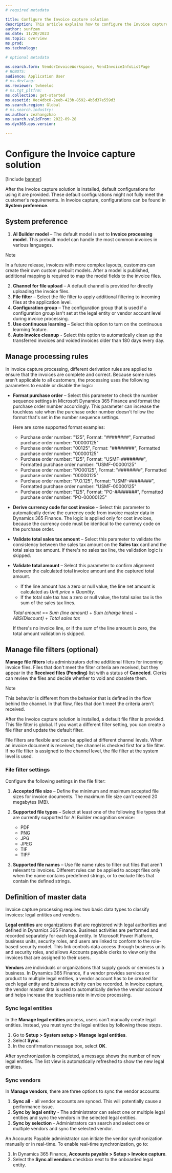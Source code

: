 ```yaml
---
# required metadata

title: Configure the Invoice capture solution
description: This article explains how to configure the Invoice capture solution.
author: sunfzam
ms.date: 11/20/2023
ms.topic: overview
ms.prod: 
ms.technology: 

# optional metadata

ms.search.form: VendorInvoiceWorkspace, VendInvoiceInfoListPage
# ROBOTS: 
audience: Application User
# ms.devlang: 
ms.reviewer: twheeloc
# ms.tgt_pltfrm: 
ms.collection: get-started
ms.assetid: 0ec4dbc0-2eeb-423b-8592-4b5d37e559d3
ms.search.region: Global
# ms.search.industry: 
ms.author: zezhangzhao
ms.search.validFrom: 2022-09-28
ms.dyn365.ops.version: 

---
```


# Configure the Invoice capture solution

[!include [banner](../includes/banner.md)]

After the Invoice capture solution is installed, default configurations for using it are provided. These default configurations might not fully meet the customer's requirements. In Invoice capture, configurations can be found in **System preference**.

## System preference

1. **AI Builder model** – The default model is set to **Invoice processing model**. This prebuilt model can handle the most common invoices in various languages.

> [!NOTE]
> In a future release, invoices with more complex layouts, customers can create their own custom prebuilt models. After a model is published, additional mapping is required to map the model fields to the invoice files. 

2. **Channel for file upload** – A default channel is provided for directly uploading the invoice files.
3. **File filter** – Select the file filter to apply additional filtering to incoming files at the application level.
4. **Configuration group** – The configuration group that is used if a configuration group isn't set at the legal entity or vendor account level during invoice processing.
5. **Use continuous learning** – Select this option to turn on the continuous learning feature.
6. **Auto invoice cleanup** - Select this option to automatically clean up the transferred invoices and voided invoices older than 180 days every day.

## Manage processing rules

In invoice capture processing, different derivation rules are applied to ensure that the invoices are complete and correct. Because some rules aren't applicable to all customers, the processing uses the following parameters to enable or disable the logic:

- **Format purchase order** – Select this parameter to check the number sequence settings in Microsoft Dynamics 365 Finance and format the purchase order number accordingly. This parameter can increase the touchless rate when the purchase order number doesn't follow the format that's set in the number sequence settings.

    Here are some supported format examples:

    - Purchase order number: "125", Format: "\#\#\#\#\#\#\#\#", Formatted purchase order number: "00000125"
    - Purchase order number: "00125", Format: "\#\#\#\#\#\#\#\#", Formatted purchase order number: "00000125"
    - Purchase order number: "125", Format: "USMF-\#\#\#\#\#\#\#\#", Formatted purchase order number: "USMF-00000125"
    - Purchase order number: "PO00125", Format: "\#\#\#\#\#\#\#\#", Formatted purchase order number: "00000125"
    - Purchase order number: "P.O.125", Format: "USMF-\#\#\#\#\#\#\#\#", Formatted purchase order number: "USMF-00000125"
    - Purchase order number: "125", Format: "PO-\#\#\#\#\#\#\#\#", Formatted purchase order number: "PO-00000125"

- **Derive currency code for cost invoice** – Select this parameter to automatically derive the currency code from invoice master data in Dynamics 365 Finance. The logic is applied only for cost invoices, because the currency code must be identical to the currency code on the purchase order.
- **Validate total sales tax amount** – Select this parameter to validate the consistency between the sales tax amount on the **Sales tax** card and the total sales tax amount. If there's no sales tax line, the validation logic is skipped.
- **Validate total amount** – Select this parameter to confirm alignment between the calculated total invoice amount and the captured total amount.

    - If the line amount has a zero or null value, the line net amount is calculated as *Unit price* &times; *Quantity*.
    - If the total sale tax has a zero or null value, the total sales tax is the sum of the sales tax lines.

    *Total amount* == *Sum (line amount)* + *Sum (charge lines)* &minus; *ABS(Discount)* + *Total sales tax*

    If there's no invoice line, or if the sum of the line amount is zero, the total amount validation is skipped.

## Manage file filters (optional)

**Manage file filters** lets administrators define additional filters for incoming invoice files. Files that don't meet the filter criteria are received, but they appear in the **Received files (Pending)** list with a status of **Canceled**. Clerks can review the files and decide whether to void and obsolete them. 

> [!NOTE]
> This behavior is different from the behavior that is defined in the flow behind the channel. In that flow, files that don't meet the criteria aren't received.

After the Invoice capture solution is installed, a default file filter is provided. This file filter is global. If you want a different filter setting, you can create a file filter and update the default filter.

File filters are flexible and can be applied at different channel levels. When an invoice document is received, the channel is checked first for a file filter. If no file filter is assigned to the channel level, the file filter at the system level is used.

### File filter settings

Configure the following settings in the file filter:

1. **Accepted file size** – Define the minimum and maximum accepted file sizes for invoice documents. The maximum file size can't exceed 20 megabytes (MB).
2. **Supported file types** – Select at least one of the following file types that are currently supported for AI Builder recognition service:

    - PDF
    - PNG
    - JPG
    - JPEG
    - TIF
    - TIFF

3. **Supported file names** – Use file name rules to filter out files that aren't relevant to invoices. Different rules can be applied to accept files only when the name contains predefined strings, or to exclude files that contain the defined strings.

## Definition of master data

Invoice capture processing requires two basic data types to classify invoices: legal entities and vendors.

**Legal entities** are organizations that are registered with legal authorities and defined in Dynamics 365 Finance. Business activities are performed and recorded separately for each legal entity. In Microsoft Power Platform, business units, security roles, and users are linked to conform to the role-based security model. This link controls data access through business units and security roles, and allows Accounts payable clerks to view only the invoices that are assigned to their users.

**Vendors** are individuals or organizations that supply goods or services to a business. In Dynamics 365 Finance, if a vendor provides services or product to multiple legal entities, a vendor account has to be created for each legal entity and business activity can be recorded. In Invoice capture, the vendor master data is used to automatically derive the vendor account and helps increase the touchless rate in invoice processing.

### Sync legal entities

In the **Manage legal entities** process, users can't manually create legal entities. Instead, you must sync the legal entities by following these steps.

1. Go to **Setup \> System setup \> Manage legal entities**.
2. Select **Sync**.
3. In the confirmation message box, select **OK**.

After synchronization is completed, a message shows the number of new legal entities. The list view is automatically refreshed to show the new legal entities.

### Sync vendors
 In **Manage vendors**, there are three options to sync the vendor accounts:
 1. **Sync all** - all vendor accounts are synced. This will potentially cause a performance issue.
 2. **Sync by legal entity** - The administrator can select one or multiple legal entities and sync the vendors in the selected legal entities.
 3. **Sync by selection** - Administrators can search and select one or multiple vendors and sync the selected vendor.
    
An Accounts Payable administrator can initiate the vendor synchronization manually or in real-time. To enable real-time synchronization, go to:
1. In Dynamics 365 Finance, **Accounts payable > Setup > Invoice capture**.
2. Select the **Sync all vendors** checkbox next to the onboarded legal entity.






